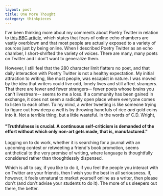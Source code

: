 ```yaml
---
layout: post
title: One More Thought
category: thinkpieces
---
```


I've been thinking more about my comments about Poetry Twitter in relation to [this BBC article](http://www.bbc.com/future/story/20180416-the-myth-of-the-online-echo-chamber), which states that fears of online echo chambers are vastly overblown and that most people are actually exposed to a variety of sources just by being online.  When I described Poetry Twitter as an echo chamber, I short-shrifted the variety of voices. There are many, many poets on Twitter and I don't want to generalize them. 

However, I still feel that the 280 character limit flatters no poet, and that daily interaction with Poetry Twitter is not a healthy expectation. My initial attraction to writing, like most people, was escapist in nature. I was moved by the idea that writers could live odd, lonely lives and still affect strangers. That there are fewer and fewer strangers-- fewer poets whose brains you can't livestream-- seems to me a loss. If a community has been gained in exchange, it does not seem a radically open place where everyone comes to listen to each other. To my mind, a writer tweeting is like someone trying to figure out how deep a well is by throwing handfuls of rice _and_ gold coins into it. Not a terrible thing, but a little wasteful. In the words of C.D. Wright, 

#### "Truthfulness is crucial. A continuous self-criticism is demanded of the effort without which only non-art gets made, that is, manufactured."

Logging on to do work, whether it is searching for a journal with an upcoming contest or retweeting a friend's book promotion, seems antithetical to the very premise of writing, where language is thoughtfully considered rather than thoughtlessly dispensed. 

Which is all to say, if you like to do it, if you feel the people you interact with on Twitter are your friends, then I wish you the best in all seriousness. If, however, it feels unnatural to market yourself online as a writer, then please don't (and don't advise your students to do it). The more of us sleepers out there, the better.